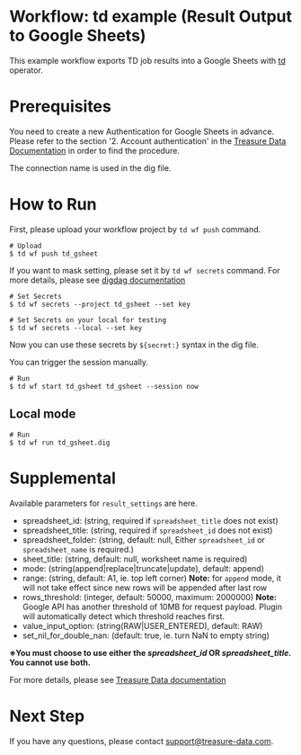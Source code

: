 # Workflow: td example (Result Output to Google Sheets)

This example workflow exports TD job results into a Google Sheets with [td](http://docs.digdag.io/operators/td.html) operator.

# Prerequisites

You need to create a new Authentication for Google Sheets in advance.
Please refer to the section '2. Account authentication' in the [Treasure Data Documentation](https://support.treasuredata.com/hc/en-us/articles/360009671913-Writing-Job-Results-to-Google-Sheets) in order to find the procedure.

The connection name is used in the dig file.


# How to Run

First, please upload your workflow project by `td wf push` command.

    # Upload
    $ td wf push td_gsheet

If you want to mask setting, please set it by `td wf secrets` command. For more details, please see [digdag documentation](http://docs.digdag.io/command_reference.html#secrets)

    # Set Secrets
    $ td wf secrets --project td_gsheet --set key

    # Set Secrets on your local for testing
    $ td wf secrets --local --set key

Now you can use these secrets by `${secret:}` syntax in the dig file.

You can trigger the session manually.

    # Run
    $ td wf start td_gsheet td_gsheet --session now

## Local mode

    # Run
    $ td wf run td_gsheet.dig

# Supplemental

Available parameters for `result_settings` are here.

- spreadsheet_id: (string, required if `spreadsheet_title` does not exist)
- spreadsheet_title: (string, required if `spreadsheet_id` does not exist)
- spreadsheet_folder: (string, default: null, Either `spreadsheet_id` or `spreadsheet_name` is required.)
- sheet_title: (string, default: null, worksheet name is required)
- mode: (string(append|replace|truncate|update), default: append)
- range: (string, default: A1, ie. top left corner)
**Note:** for `append` mode, it will not take effect since new rows will be appended after last row
- rows_threshold: (integer, default: 50000, maximum: 2000000)
**Note:** Google API has another threshold of 10MB for request payload. Plugin will automatically detect which threshold reaches first.
- value_input_option: (string(RAW|USER_ENTERED), default: RAW)
- set_nil_for_double_nan: (default: true, ie. turn NaN to empty string)

**※You must choose to use either the *****spreadsheet_id***** OR *****spreadsheet_title.***** You cannot use both.**

For more details, please see [Treasure Data documentation](https://support.treasuredata.com/hc/en-us/articles/360009671913-Writing-Job-Results-to-Google-Sheets)

# Next Step

If you have any questions, please contact support@treasure-data.com.
